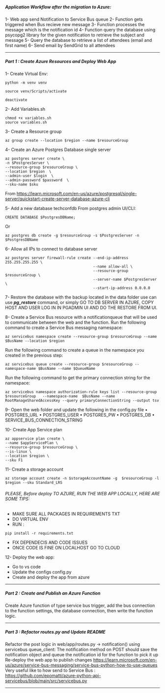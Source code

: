 ##### Application Workflow after the migration to Azure:
1- Web app send Notification to Service Bus queue
2- Function gets triggered when Bus recieve new message
3- Function processes the message which is the notification id
4- Function query the database using psycopg2 library for the given notification to retrieve the subject and message
5- Query the database to retrieve a list of attendees (email and first name)
6- Send email by SendGrid to all attendees
***
##### Part 1 : Create Azure Resources and Deploy Web App
1- Create Virtual Env:
```
python -m venv venv
```
```
source venv/Scripts/activate
```
```
deactivate
```
2-  Add Variables.sh
```
chmod +x variables.sh
source variables.sh
```
3- Create a Resource group
```
az group create --location $region --name $resourceGroup
```
4-  Create an Azure Postgres Database single server
```
az postgres server create \
-n $PostgresServer \
--resource-group $resourceGroup \
--location $region  \
--admin-user $login  \
--admin-password $password  \
--sku-name $sku
```
From <https://learn.microsoft.com/en-us/azure/postgresql/single-server/quickstart-create-server-database-azure-cli>

5- Add a new database techconfdb
From postgres admin UI/CLI:
```
CREATE DATABASE $PostgresDBName;
```
Or
```
az postgres db create -g $resourceGroup -s $PostgresServer -n $PostgresDBName
```

6- Allow all IPs to connect to database server
```
az postgres server firewall-rule create --end-ip-address 255.255.255.255 \
                                        --name allow-all \
                                        --resource-group $resourceGroup \
                                        --server-name $PostgresServer \
                                        --start-ip-address 0.0.0.0
```
7- Restore the database with the backup located in the data folder
use can use ***pg_restore*** command, or simply
GO TO DB SERVER IN AZURE, COPY HOST AND USER LOG IN IN PGADMIN UI AND DO THE RESTORE FROM UI.

8-  Create a Service Bus resource with a notificationqueue that will be used to communicate between the web and the function.
Run the following command to create a Service Bus messaging namespace:
```
az servicebus namespace create --resource-group $resourceGroup --name $BusName --location $region
```
Run the following command to create a queue in the namespace you created in the previous step:
```
az servicebus queue create --resource-group $resourceGroup --namespace-name $BusName --name $QueueName
```
Run the following command to get the primary connection string for the namespace:
```
az servicebus namespace authorization-rule keys list --resource-group $resourceGroup   --namespace-name  $BusName --name RootManageSharedAccessKey --query primaryConnectionString --output tsv
```

9-  Open the web folder and update the following in the config.py file
• POSTGRES_URL 
• POSTGRES_USER
• POSTGRES_PW
• POSTGRES_DB
• SERVICE_BUS_CONNECTION_STRING

10- Create App Service plan
```
az appservice plan create \
--name $appServicePlan \
--resource-group $resourceGroup \               
--is-linux \
--location $region \
--sku F1
```
11- Create a storage account
```
az storage account create -n $storageAccountName -g  $resourceGroup -l $region --sku Standard_LRS
```

###### PLEASE, Before deploy TO AZURE, RUN THE WEB APP LOCALLY, HERE ARE SOME TIPS:
- MAKE SURE ALL PACKAGES IN REQUIREMENTS TXT 
- DO VIRTUAL ENV
- RUN :
``` 
pip install -r requirements.txt
```
- FIX DEPENDECIS AND CODE ISSUES
- ONCE CODE IS FINE ON LOCALHOST GO TO CLOUD


12- Deploy the web app:
- Go to vs code
- Update the configs config.py
- Create and deploy the app from azure
***
##### Part 2 : Create and Publish an Azure Function
Create Azure function of type service bus trigger, add the bus connection to the function settings, the database connection, then write the function logic.

***
##### Part 3 : Refactor routes.py and Update README
Refactor the post logic in web/app/routes.py -> notification() using servicebus queue_client:
The notification method on POST should save the notification object and queue the notification id for the function to pick it up
Re-deploy the web app to publish changes
https://learn.microsoft.com/en-us/azure/service-bus-messaging/service-bus-python-how-to-use-queues
Very useful like to how send to Service Bus :
https://github.com/epomatti/azure-python-api-servicebus/blob/main/src/servicebus.py
***


